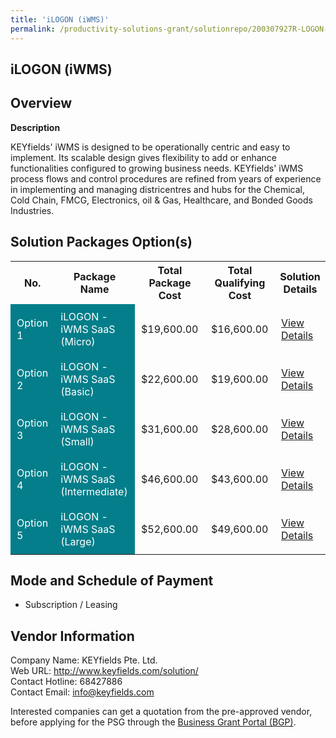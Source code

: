 ```yaml
---
title: 'iLOGON (iWMS)'
permalink: /productivity-solutions-grant/solutionrepo/200307927R-LOGON-WMS-G
---
```


## iLOGON (iWMS)

## Overview

**Description**

KEYfields' iWMS is designed to be operationally centric and easy to implement. Its scalable design gives flexibility to add or enhance functionalities configured to growing business needs. KEYfields' iWMS process flows and control procedures are refined from years of experience in implementing and managing districentres and hubs for the Chemical, Cold Chain, FMCG, Electronics, oil & Gas, Healthcare, and Bonded Goods Industries.

## Solution Packages Option(s)

<table>
<tr>
<th><b>No.</b></th>
<th><b>Package Name</b></th>
<th><b>Total Package Cost</b></th>
<th><b>Total Qualifying Cost</b></th>
<th><b>Solution Details</b></th>
</tr>
<tr>
<td style='padding: 10px; background-color: #037E8A; color: #FFFFFF;'>Option 1</td>
<td style='padding: 10px; background-color: #037E8A; color: #FFFFFF;'>iLOGON - iWMS SaaS (Micro)</td>
<td style='padding: 10px;'>$19,600.00</td>
<td style='padding: 10px;'>$16,600.00</td>
<td style='padding: 10px;'><a href='/images/psg/200307927R_20240209_01042025_Desensitised_Annex3_Part1.pdf' target='_blank'>View Details</a></td>
</tr>
<tr>
<td style='padding: 10px; background-color: #037E8A; color: #FFFFFF;'>Option 2</td>
<td style='padding: 10px; background-color: #037E8A; color: #FFFFFF;'>iLOGON - iWMS SaaS (Basic)</td>
<td style='padding: 10px;'>$22,600.00</td>
<td style='padding: 10px;'>$19,600.00</td>
<td style='padding: 10px;'><a href='/images/psg/200307927R_20240209_01042025_Desensitised_Annex3_Part2.pdf' target='_blank'>View Details</a></td>
</tr>
<tr>
<td style='padding: 10px; background-color: #037E8A; color: #FFFFFF;'>Option 3</td>
<td style='padding: 10px; background-color: #037E8A; color: #FFFFFF;'>iLOGON - iWMS SaaS (Small)</td>
<td style='padding: 10px;'>$31,600.00</td>
<td style='padding: 10px;'>$28,600.00</td>
<td style='padding: 10px;'><a href='/images/psg/200307927R_20240209_01042025_Desensitised_Annex3_Part3.pdf' target='_blank'>View Details</a></td>
</tr>
<tr>
<td style='padding: 10px; background-color: #037E8A; color: #FFFFFF;'>Option 4</td>
<td style='padding: 10px; background-color: #037E8A; color: #FFFFFF;'>iLOGON - iWMS SaaS (Intermediate)</td>
<td style='padding: 10px;'>$46,600.00</td>
<td style='padding: 10px;'>$43,600.00</td>
<td style='padding: 10px;'><a href='/images/psg/200307927R_20240209_01042025_Desensitised_Annex3_Part4.pdf' target='_blank'>View Details</a></td>
</tr>
<tr>
<td style='padding: 10px; background-color: #037E8A; color: #FFFFFF;'>Option 5</td>
<td style='padding: 10px; background-color: #037E8A; color: #FFFFFF;'>iLOGON - iWMS SaaS (Large)</td>
<td style='padding: 10px;'>$52,600.00</td>
<td style='padding: 10px;'>$49,600.00</td>
<td style='padding: 10px;'><a href='/images/psg/200307927R_20240209_01042025_Desensitised_Annex3_Part5.pdf' target='_blank'>View Details</a></td>
</tr>
</table>

## Mode and Schedule of Payment

 - Subscription / Leasing

## Vendor Information

 Company Name: KEYfields Pte. Ltd.<br>Web URL: http://www.keyfields.com/solution/ <br>Contact Hotline: 68427886 <br>Contact Email: info@keyfields.com <br>

Interested companies can get a quotation from the pre-approved vendor, before applying for the PSG through the <a href='https://www.businessgrants.gov.sg/' target='_blank' rel='noopener'>Business Grant Portal (BGP)</a>.

<script src="/jquery/resize-tables.js"></script>
